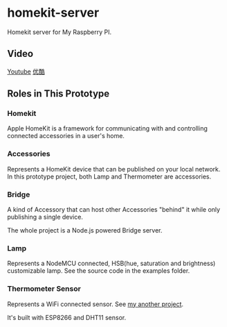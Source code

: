 # homekit-server
Homekit server for My Raspberry PI.

## Video
[Youtube](https://youtu.be/06bmkNAvew8)
[优酷](http://v.youku.com/v_show/id_XMTc0NzE3NTc4NA==.html)

## Roles in This Prototype
### Homekit

Apple HomeKit is a framework for communicating with and controlling connected accessories in a user's home. 

### Accessories

Represents a HomeKit device that can be published on your local network.
In this prototype project, both Lamp and Thermometer are accessories.


### Bridge

A kind of Accessory that can host other Accessories "behind" it while only publishing a single device.

The whole project is a Node.js powered Bridge server.

### Lamp

Represents a NodeMCU connected, HSB(hue, saturation and brightness) customizable lamp. See the source code in the examples folder.

### Thermometer Sensor

Represents a WiFi connected sensor. See [my another project](https://github.com/MagicCube/esp-iot-adapter-arduino).

It's built with ESP8266 and DHT11 sensor.
